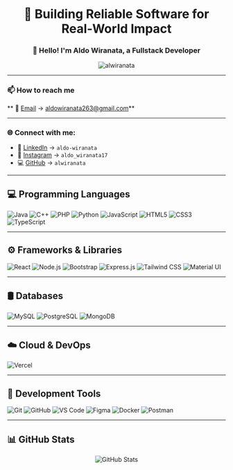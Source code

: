 <h1 align="center">🚀 Building Reliable Software for Real-World Impact</h1>
<h3 align="center">👋 Hello! I'm Aldo Wiranata, a Fullstack Developer</h3>


<p align="center">
  <img src="https://komarev.com/ghpvc/?username=alwiranata&label=Profile%20views&color=4B0082&style=flat" alt="alwiranata" />
</p>

---

### 📫 How to reach me
** 📧 [Email](awiranata263@gmail.com) -> aldowiranata263@gmail.com**

---

### 🌐 Connect with me:

- 💼 [LinkedIn](https://www.linkedin.com/in/aldo-wiranata-9185552a7/) → `aldo-wiranata`
- 📸 [Instagram](https://instagram.com/aldo_wiranata17) → `aldo_wiranata17`
- 💻 [GitHub](https://github.com/alwiranata) → `alwiranata`

---

## 💻 Programming Languages

![Java](https://img.shields.io/badge/Java-007396?style=for-the-badge&logo=java&logoColor=white)
![C++](https://img.shields.io/badge/C++-00599C?style=for-the-badge&logo=c%2B%2B&logoColor=white)
![PHP](https://img.shields.io/badge/PHP-777BB4?style=for-the-badge&logo=php&logoColor=white)
![Python](https://img.shields.io/badge/Python-3776AB?style=for-the-badge&logo=python&logoColor=white)
![JavaScript](https://img.shields.io/badge/JavaScript-F7DF1E?style=for-the-badge&logo=javascript&logoColor=black)
![HTML5](https://img.shields.io/badge/HTML5-E34F26?style=for-the-badge&logo=html5&logoColor=white)
![CSS3](https://img.shields.io/badge/CSS3-1572B6?style=for-the-badge&logo=css3&logoColor=white)
![TypeScript](https://img.shields.io/badge/TypeScript-3178C6?style=for-the-badge&logo=typescript&logoColor=white)

---

## ⚙️ Frameworks & Libraries

![React](https://img.shields.io/badge/React-20232A?style=for-the-badge&logo=react&logoColor=61DAFB)
![Node.js](https://img.shields.io/badge/Node.js-339933?style=for-the-badge&logo=nodedotjs&logoColor=white)
![Bootstrap](https://img.shields.io/badge/Bootstrap-7952B3?style=for-the-badge&logo=bootstrap&logoColor=white)
![Express.js](https://img.shields.io/badge/Express.js-000000?style=for-the-badge&logo=express&logoColor=white)
![Tailwind CSS](https://img.shields.io/badge/Tailwind_CSS-06B6D4?style=for-the-badge&logo=tailwind-css&logoColor=white)
![Material UI](https://img.shields.io/badge/Material_UI-0081CB?style=for-the-badge&logo=mui&logoColor=white)

---

## 🛢️ Databases

![MySQL](https://img.shields.io/badge/MySQL-005C84?style=for-the-badge&logo=mysql&logoColor=white)
![PostgreSQL](https://img.shields.io/badge/PostgreSQL-4169E1?style=for-the-badge&logo=postgresql&logoColor=white)
![MongoDB](https://img.shields.io/badge/MongoDB-47A248?style=for-the-badge&logo=mongodb&logoColor=white)

---

## ☁️ Cloud & DevOps

![Vercel](https://img.shields.io/badge/Vercel-000000?style=for-the-badge&logo=vercel&logoColor=white)

---

## 🧰 Development Tools

![Git](https://img.shields.io/badge/Git-F05032?style=for-the-badge&logo=git&logoColor=white)
![GitHub](https://img.shields.io/badge/GitHub-181717?style=for-the-badge&logo=github&logoColor=white)
![VS Code](https://img.shields.io/badge/VS_Code-007ACC?style=for-the-badge&logo=visual-studio-code&logoColor=white)
![Figma](https://img.shields.io/badge/Figma-F24E1E?style=for-the-badge&logo=figma&logoColor=white)
![Docker](https://img.shields.io/badge/Docker-2496ED?style=for-the-badge&logo=docker&logoColor=white)
![Postman](https://img.shields.io/badge/Postman-FF6C37?style=for-the-badge&logo=postman&logoColor=white)

---

## 📊 GitHub Stats


<p align="center">
  <img src="https://github-readme-stats.vercel.app/api?username=alwiranata&show_icons=true&locale=en&theme=algolia" alt="GitHub Stats" />
</p>
